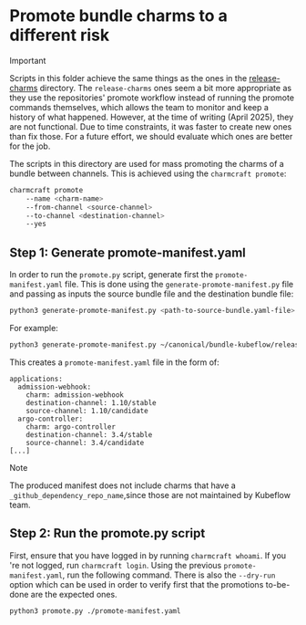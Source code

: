 # Promote bundle charms to a different risk

> [!IMPORTANT]
> Scripts in this folder achieve the same things as the ones in the [release-charms](./../release-charms/) directory. The `release-charms` ones seem a bit more appropriate as they use the repositories' promote workflow instead of running the promote commands themselves, which allows the team to monitor and keep a history of what happened. However, at the time of writing (April 2025), they are not functional. Due to time constraints, it was faster to create new ones than fix those. For a future effort, we should evaluate which ones are better for the job.


The scripts in this directory are used for mass promoting the charms of a bundle between channels. This is achieved using the `charmcraft promote`:
```bash
charmcraft promote
    --name <charm-name>
    --from-channel <source-channel>
    --to-channel <destination-channel>
    --yes
```

## Step 1: Generate promote-manifest.yaml

In order to run the `promote.py` script, generate first the `promote-manifest.yaml` file. This is done using the `generate-promote-manifest.py` file and passing as inputs the source bundle file and the destination bundle file:
```bash
python3 generate-promote-manifest.py <path-to-source-bundle.yaml-file> <path-to-destination-bundle.yaml-file>
```
For example:
```bash
python3 generate-promote-manifest.py ~/canonical/bundle-kubeflow/releases/1.10/candidate/bundle.yaml ~/canonical/bundle-kubeflow/releases/1.10/stable/bundle.yaml
```

This creates a `promote-manifest.yaml` file in the form of:
```
applications:
  admission-webhook:
    charm: admission-webhook
    destination-channel: 1.10/stable
    source-channel: 1.10/candidate
  argo-controller:
    charm: argo-controller
    destination-channel: 3.4/stable
    source-channel: 3.4/candidate
[...]
```
> [!NOTE]
> The produced manifest does not include charms that have a `_github_dependency_repo_name`,since those are not maintained by Kubeflow team.

## Step 2: Run the promote.py script
First, ensure that you have logged in by running `charmcraft whoami`. If you 're not logged, run `charmcraft login`.
Using the previous `promote-manifest.yaml`, run the following command. There is also the `--dry-run` option which can be used in order to verify first that the promotions to-be-done are the expected ones. 
```bash
python3 promote.py ./promote-manifest.yaml
```

